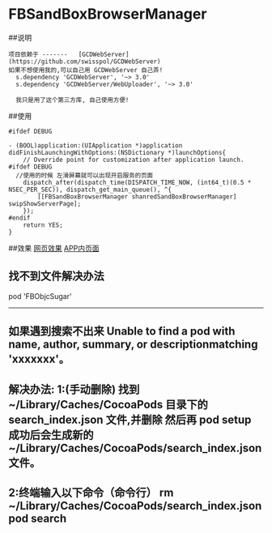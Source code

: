 # FBSandBoxBrowserManager


##说明
```
项目依赖于 -------   [GCDWebServer](https://github.com/swisspol/GCDWebServer) 
如果不想使用我的,可以自己用 GCDWebServer 自己弄!
  s.dependency 'GCDWebServer', '~> 3.0'
  s.dependency 'GCDWebServer/WebUploader', '~> 3.0'
  
  我只是用了这个第三方库, 自己使用方便!
```

##使用
```
#ifdef DEBUG

- (BOOL)application:(UIApplication *)application didFinishLaunchingWithOptions:(NSDictionary *)launchOptions{
    // Override point for customization after application launch.
#ifdef DEBUG
  //使用的时候 左滑屏幕就可以出现开启服务的页面
    dispatch_after(dispatch_time(DISPATCH_TIME_NOW, (int64_t)(0.5 * NSEC_PER_SEC)), dispatch_get_main_queue(), ^{
        [[FBSandBoxBrowserManager shanredSandBoxBrowserManager] swipShowServerPage];
    });
#endif
    return YES;
}
```

##效果
[网页效果](https://github.com/zhangxueyang/FBSandBoxBrowserManager/blob/master/Images/Snip20180609_3.png)
[APP内页面](https://github.com/zhangxueyang/FBSandBoxBrowserManager/blob/master/Images/Snip20180609_4.png)


## 找不到文件解决办法
pod 'FBObjcSugar'

-------------------------------------------------------------
如果遇到搜索不出来
Unable to find a pod with name, author, summary, or descriptionmatching 'xxxxxxx'。
-------------------------------------------------------------
解决办法:
1:(手动删除)
找到  ~/Library/Caches/CocoaPods  目录下的 search_index.json 文件,并删除
然后再
pod setup
成功后会生成新的
~/Library/Caches/CocoaPods/search_index.json文件。
-------------------------------------------------------------
2:终端输入以下命令（命令行）
rm ~/Library/Caches/CocoaPods/search_index.json
pod search
-------------------------------------------------------------

